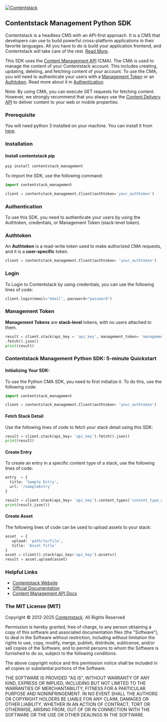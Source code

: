 [![Contentstack](https://www.contentstack.com/docs/static/images/contentstack.png)](https://www.contentstack.com/)

## Contentstack Management Python SDK

Contentstack is a headless CMS with an API-first approach. It is a CMS that developers can use to build powerful cross-platform applications in their favorite languages. All you have to do is build your application frontend, and Contentstack will take care of the rest. [Read More](https://www.contentstack.com/).

This SDK uses the [Content Management API](https://www.contentstack.com/docs/developers/apis/content-management-api/) (CMA). The CMA is used to manage the content of your Contentstack account. This includes creating, updating, deleting, and fetching content of your account. To use the CMA, you will need to authenticate your users with a [Management Token](https://www.contentstack.com/docs/developers/create-tokens/about-management-tokens) or an [Authtoken](https://www.contentstack.com/docs/developers/apis/content-management-api/#how-to-get-authtoken). Read more about it in [Authentication](https://www.contentstack.com/docs/developers/apis/content-management-api/#authentication).

Note: By using CMA, you can execute GET requests for fetching content. However, we strongly recommend that you always use the [Content Delivery API](https://www.contentstack.com/docs/developers/apis/content-delivery-api/) to deliver content to your web or mobile properties.

### Prerequisite

You will need python 3 installed on your machine. You can install it
from [here](https://www.python.org/ftp/python/3.7.4/python-3.7.4-macosx10.9.pkg).

### Installation
#### Install contentstack pip

```python
pip install contentstack_management
```
To import the SDK, use the following command:
```python
import contentstack_management

client = contentstack_management.Client(authtoken='your_authtoken')
```

### Authentication
To use this SDK, you need to authenticate your users by using the Authtoken, credentials, or Management Token (stack-level token).
### Authtoken

An **Authtoken** is a read-write token used to make authorized CMA requests, and it is a **user-specific** token.
```python
client = contentstack_management.Client(authtoken= 'your_authtoken')
```
### Login
To Login to Contentstack by using credentials, you can use the following lines of code:
```python
client.login(email="email", password="password")

```

### Management Token
**Management Tokens** are **stack-level** tokens, with no users attached to them.

```python
result = client.stack(api_key = 'api_key', management_token= 'management_token' ).content_type('content_type_uid')
.fetch().json()
print(result)
```
### Contentstack Management Python SDK: 5-minute Quickstart
#### Initializing Your SDK:
To use the Python CMA SDK, you need to first initialize it. To do this, use the following code:

```python
import contentstack_management

client = contentstack_management.Client(authtoken= 'your_authtoken')
```
#### Fetch Stack Detail
Use the following lines of code to fetch your stack detail using this SDK:
```python
result = client.stack(api_key= 'api_key').fetch().json()
print(result)
```

#### Create Entry
To create an entry in a specific content type of a stack, use the following lines of code:

```python
entry  = {
  title: 'Sample Entry',
  url: '/sampleEntry'
}

result = client.stack(api_key= 'api_key').content_types('content_type_uid').entry().create(entry)
print(result.json())
```

#### Create Asset
The following lines of code can be used to upload assets to your stack:

```python
asset  = {
   upload: 'path/to/file',
   title: 'Asset Title'
}
asset = client().stack(api_key='api_key').assets()
result = asset.upload(asset)
```

### Helpful Links

-   [Contentstack Website](https://www.contentstack.com/)
-   [Official Documentation](https://contentstack.com/docs)
-   [Content Management API Docs](https://www.contentstack.com/docs/developers/apis/content-management-api)

### The MIT License (MIT)
Copyright © 2012-2025  [Contentstack](https://www.contentstack.com/). All Rights Reserved

Permission is hereby granted, free of charge, to any person obtaining a copy of this software and associated documentation files (the "Software"), to deal in the Software without restriction, including without limitation the rights to use, copy, modify, merge, publish, distribute, sublicense, and/or sell copies of the Software, and to permit persons to whom the Software is furnished to do so, subject to the following conditions:

The above copyright notice and this permission notice shall be included in all copies or substantial portions of the Software.

THE SOFTWARE IS PROVIDED "AS IS", WITHOUT WARRANTY OF ANY KIND, EXPRESS OR IMPLIED, INCLUDING BUT NOT LIMITED TO THE WARRANTIES OF MERCHANTABILITY, FITNESS FOR A PARTICULAR PURPOSE AND NONINFRINGEMENT. IN NO EVENT SHALL THE AUTHORS OR COPYRIGHT HOLDERS BE LIABLE FOR ANY CLAIM, DAMAGES OR OTHER LIABILITY, WHETHER IN AN ACTION OF CONTRACT, TORT OR OTHERWISE, ARISING FROM, OUT OF OR IN CONNECTION WITH THE SOFTWARE OR THE USE OR OTHER DEALINGS IN THE SOFTWARE.
